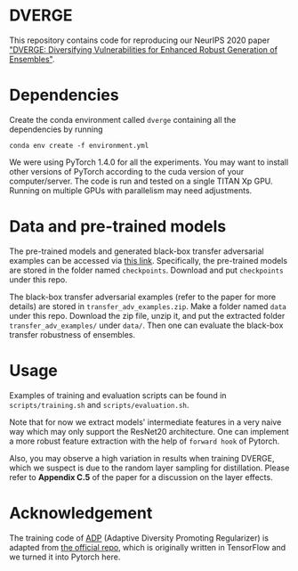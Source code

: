 # DVERGE
This repository contains code for reproducing our NeurIPS 2020 paper ["DVERGE: Diversifying Vulnerabilities for Enhanced Robust Generation of Ensembles"](https://papers.nips.cc/paper/2020/hash/3ad7c2ebb96fcba7cda0cf54a2e802f5-Abstract.html).

# Dependencies
Create the conda environment called `dverge` containing all the dependencies by running
```
conda env create -f environment.yml
```
We were using PyTorch 1.4.0 for all the experiments. You may want to install other versions of PyTorch according to the cuda version of your computer/server.
The code is run and tested on a single TITAN Xp GPU. Running on multiple GPUs with parallelism may need adjustments.

# Data and pre-trained models
The pre-trained models and generated black-box transfer adversarial examples can be accessed via [this link](https://drive.google.com/drive/folders/1i96Bk_bCWXhb7afSNp1t3woNjO1kAMDH?usp=sharing). Specifically, the pre-trained models are stored in the folder named `checkpoints`. Download and put `checkpoints` under this repo.

The black-box transfer adversarial examples (refer to the paper for more details) are stored in `transfer_adv_examples.zip`. Make a folder named `data` under this repo. Download the zip file, unzip it, and put the extracted folder `transfer_adv_examples/` under `data/`. Then one can evaluate the black-box transfer robustness of ensembles.

# Usage
Examples of training and evaluation scripts can be found in `scripts/training.sh` and `scripts/evaluation.sh`.

Note that for now we extract models' intermediate features in a very naive way which may only support the ResNet20 architecture. One can implement a more robust feature extraction with the help of `forward hook` of Pytorch.

Also, you may observe a high variation in results when training DVERGE, which we suspect is due to the random layer sampling for distillation. Please refer to **Appendix C.5** of the paper for a discussion on the layer effects.

# Acknowledgement
The training code of [ADP](https://arxiv.org/pdf/1901.08846.pdf) (Adaptive Diversity Promoting Regularizer) is adapted from [the official repo](https://github.com/P2333/Adaptive-Diversity-Promoting), which is originally written in TensorFlow and we turned it into Pytorch here.
